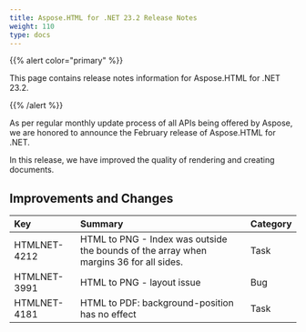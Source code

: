 ```yaml
---
title: Aspose.HTML for .NET 23.2 Release Notes
weight: 110
type: docs
---
```

{{% alert color="primary" %}} 

This page contains release notes information for Aspose.HTML for .NET 23.2.

{{% /alert %}} 

As per regular monthly update process of all APIs being offered by Aspose, we are honored to announce the February release of Aspose.HTML for .NET.

In this release, we have improved the quality of rendering and creating documents.

## **Improvements and Changes**

|**Key**|**Summary**|**Category**|
| :- | :- | :- |
|HTMLNET-4212|HTML to PNG - Index was outside the bounds of the array when margins 36 for all sides.|Task|
|HTMLNET-3991|HTML to PNG - layout issue|Bug|
|HTMLNET-4181|HTML to PDF: background-position has no effect|Task|